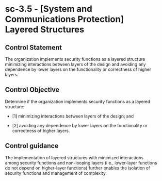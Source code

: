 # sc-3.5 - \[System and Communications Protection\] Layered Structures

## Control Statement

The organization implements security functions as a layered structure minimizing interactions between layers of the design and avoiding any dependence by lower layers on the functionality or correctness of higher layers.

## Control Objective

Determine if the organization implements security functions as a layered structure:

- \[1\] minimizing interactions between layers of the design; and

- \[2\] avoiding any dependence by lower layers on the functionality or correctness of higher layers.

## Control guidance

The implementation of layered structures with minimized interactions among security functions and non-looping layers (i.e., lower-layer functions do not depend on higher-layer functions) further enables the isolation of security functions and management of complexity.
